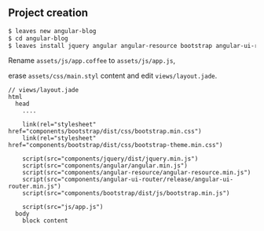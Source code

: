 ## Project creation

```sh
$ leaves new angular-blog
$ cd angular-blog
$ leaves install jquery angular angular-resource bootstrap angular-ui-router
```

Rename `assets/js/app.coffee` to `assets/js/app.js`,

erase `assets/css/main.styl` content and edit `views/layout.jade`.

```jade
// views/layout.jade
html
  head
    ....

    link(rel="stylesheet" href="components/bootstrap/dist/css/bootstrap.min.css")
    link(rel="stylesheet" href="components/bootstrap/dist/css/bootstrap-theme.min.css")

    script(src="components/jquery/dist/jquery.min.js")
    script(src="components/angular/angular.min.js")
    script(src="components/angular-resource/angular-resource.min.js")
    script(src="components/angular-ui-router/release/angular-ui-router.min.js")
    script(src="components/bootstrap/dist/js/bootstrap.min.js")

    script(src="js/app.js")
  body
    block content
```
